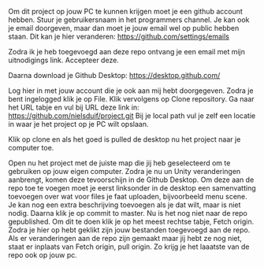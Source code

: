 Om dit project op jouw PC te kunnen krijgen moet je een github account hebben.
Stuur je gebruikersnaam in het programmers channel. Je kan ook je email doorgeven, maar dan moet je jouw email wel op public hebben staan.
Dit kan je hier veranderen: https://github.com/settings/emails

Zodra ik je heb toegevoegd aan deze repo ontvang je een email met mijn uitnodigings link. Accepteer deze.

Daarna download je Github Desktop: https://desktop.github.com/

Log hier in met jouw account die je ook aan mij hebt doorgegeven.
Zodra je bent ingelogged klik je op File.
Klik vervolgens op Clone repository.
Ga naar het URL tabje en vul bij URL deze link in: https://github.com/nielsduif/project.git
Bij je local path vul je zelf een locatie in waar je het project op je PC wilt opslaan.

Klik op clone en als het goed is pulled de desktop nu het project naar je computer toe.

Open nu het project met de juiste map die jij heb geselecteerd om te gebruiken op jouw eigen computer.
Zodra je nu un Unity veranderingen aanbrengt, komen deze tevoorschijn in de Github Desktop.
Om deze aan de repo toe te voegen moet je eerst linksonder in de desktop een samenvatting toevoegen over wat voor files je faat uploaden, bijvoorbeeld menu scene.
Je kan nog een extra beschrijving toevoegen als je dat wilt, maar is niet nodig.
Daarna klik je op commit to master. Nu is het nog niet naar de repo gepublished. Om dit te doen klik je op het meest rechtse tabje, Fetch origin.
Zodra je hier op hebt geklikt zijn jouw bestanden toegevoegd aan de repo. 
Als er veranderingen aan de repo zijn gemaakt maar jij hebt ze nog niet, staat er inplaats van Fetch origin, pull origin. Zo krijg je het laaatste van de repo ook op jouw pc.
